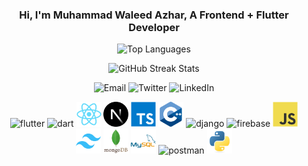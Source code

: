 <h3 align="center">Hi, I'm Muhammad Waleed Azhar, A Frontend + Flutter Developer</h3>


<p align="center">
  <img src="https://github-readme-stats.vercel.app/api/top-langs?username=waleedazhar25&show_icons=true&locale=en&layout=compact&theme=dark" alt="Top Languages">
</p>


<p align="center">
  <img src="https://github-readme-streak-stats.herokuapp.com/?user=waleedazhar25&theme=dark" alt="GitHub Streak Stats">
</p>


<p align="center">
   <a href="mailto:waleedazhar903@gmail.com" style="text-decoration:none">
    <img src="https://img.shields.io/badge/Email-waleedazhar903%40gmail.com-informational?style=flat&logo=gmail&logoColor=white&color=1a1a1a" alt="Email">
  </a>
  <a href="https://twitter.com/waleedazhar25" target="_blank" style="text-decoration:none">
    <img src="https://img.shields.io/badge/Twitter-%40waleedazhar25-00acee?style=flat&logo=twitter&logoColor=white&color=1a1a1a" alt="Twitter">
  </a>
  <a href="https://www.linkedin.com/in/muhammad-waleed-azhar-0bb2b1204/" target="_blank" style="text-decoration:none">
    <img src="https://img.shields.io/badge/LinkedIn-Muhammad%20Waleed%20Azhar-0077b5?style=flat&logo=linkedin&logoColor=white&color=1a1a1a" alt="LinkedIn">
  </a>
</p>

<p align="center">
  <img src="https://www.vectorlogo.zone/logos/flutterio/flutterio-icon.svg" alt="flutter" width="40" height="40"/>
  <img src="https://www.vectorlogo.zone/logos/dartlang/dartlang-icon.svg" alt="dart" width="40" height="40"/>
  <img src="https://raw.githubusercontent.com/devicons/devicon/master/icons/react/react-original.svg" alt="react" width="40" height="40"/>
<img src="https://raw.githubusercontent.com/devicons/devicon/master/icons/nextjs/nextjs-original.svg" alt="nextjs" width="40" height="40" style="background-color: white; color: white;" />



  <img src="https://raw.githubusercontent.com/devicons/devicon/master/icons/typescript/typescript-original.svg" alt="typescript" width="40" height="40"/>

  <img src="https://raw.githubusercontent.com/devicons/devicon/master/icons/cplusplus/cplusplus-original.svg" alt="cplusplus" width="40" height="40"/>
  <img src="https://cdn.worldvectorlogo.com/logos/django.svg" alt="django" width="40" height="40"/>
  <img src="https://www.vectorlogo.zone/logos/firebase/firebase-icon.svg" alt="firebase" width="40" height="40"/>
  <img src="https://raw.githubusercontent.com/devicons/devicon/master/icons/javascript/javascript-original.svg" alt="javascript" width="40" height="40"/>
    <img src="https://raw.githubusercontent.com/devicons/devicon/master/icons/tailwindcss/tailwindcss-original.svg" alt="tailwind" width="40" height="40"/>

  <img src="https://raw.githubusercontent.com/devicons/devicon/master/icons/mongodb/mongodb-original-wordmark.svg" alt="mongodb" width="40" height="40"/>
  <img src="https://raw.githubusercontent.com/devicons/devicon/master/icons/mysql/mysql-original-wordmark.svg" alt="mysql" width="40" height="40"/>
  <img src="https://www.vectorlogo.zone/logos/getpostman/getpostman-icon.svg" alt="postman" width="40" height="40"/>
  <img src="https://raw.githubusercontent.com/devicons/devicon/master/icons/python/python-original.svg" alt="python" width="40" height="40"/>
</p>

